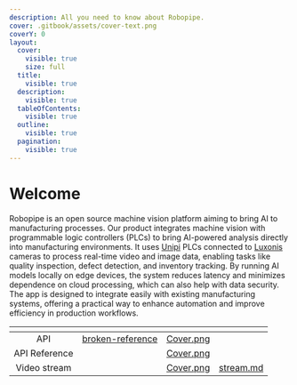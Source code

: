 ```yaml
---
description: All you need to know about Robopipe.
cover: .gitbook/assets/cover-text.png
coverY: 0
layout:
  cover:
    visible: true
    size: full
  title:
    visible: true
  description:
    visible: true
  tableOfContents:
    visible: true
  outline:
    visible: true
  pagination:
    visible: true
---
```


# Welcome

Robopipe is an open source machine vision platform aiming to bring AI to manufacturing processes. Our product integrates machine vision with programmable logic controllers (PLCs) to bring AI-powered analysis directly into manufacturing environments. It uses [Unipi](https://www.unipi.technology/cs/) PLCs connected to [Luxonis](https://www.luxonis.com/) cameras to process real-time video and image data, enabling tasks like quality inspection, defect detection, and inventory tracking. By running AI models locally on edge devices, the system reduces latency and minimizes dependence on cloud processing, which can also help with data security. The app is designed to integrate easily with existing manufacturing systems, offering a practical way to enhance automation and improve efficiency in production workflows.

<table data-view="cards" data-full-width="false"><thead><tr><th align="center"></th><th data-hidden data-type="content-ref"></th><th data-hidden data-card-cover data-type="files"></th><th data-hidden data-card-target data-type="content-ref"></th></tr></thead><tbody><tr><td align="center">API</td><td><a href="broken-reference/">broken-reference</a></td><td><a href=".gitbook/assets/Cover.png">Cover.png</a></td><td></td></tr><tr><td align="center">API Reference</td><td></td><td><a href=".gitbook/assets/Cover.png">Cover.png</a></td><td></td></tr><tr><td align="center">Video stream</td><td></td><td><a href=".gitbook/assets/Cover.png">Cover.png</a></td><td><a href="api-reference/stream.md">stream.md</a></td></tr></tbody></table>
